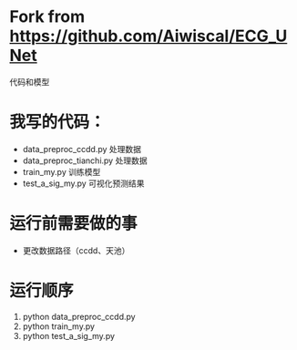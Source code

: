 # Fork from https://github.com/Aiwiscal/ECG_UNet
代码和模型
# 我写的代码：
* data_preproc_ccdd.py   处理数据
* data_preproc_tianchi.py 处理数据
* train_my.py 训练模型
* test_a_sig_my.py 可视化预测结果


# 运行前需要做的事
* 更改数据路径（ccdd、天池）

# 运行顺序
1. python  data_preproc_ccdd.py
2. python train_my.py
3. python test_a_sig_my.py
